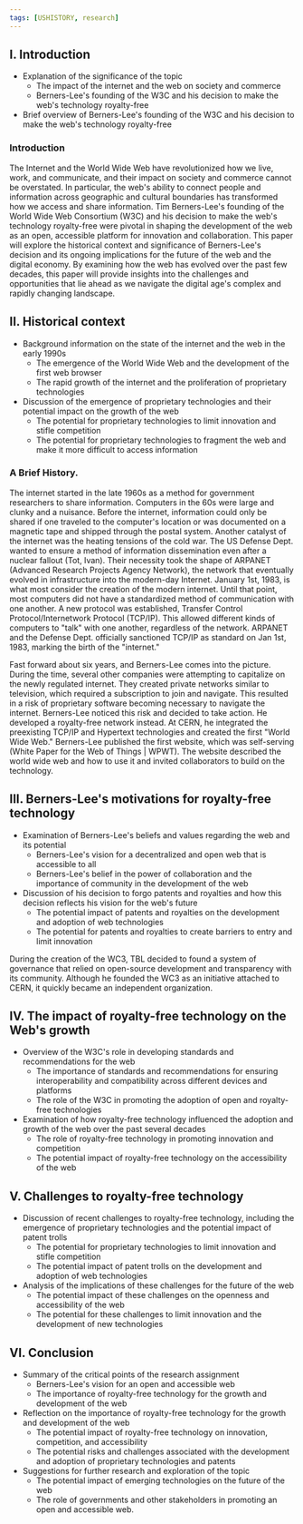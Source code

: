 ```yaml
---
tags: [USHISTORY, research]
---
```


## I. Introduction

-   Explanation of the significance of the topic
    -   The impact of the internet and the web on society and commerce
    -   Berners-Lee's founding of the W3C and his decision to make the web's technology royalty-free
-   Brief overview of Berners-Lee's founding of the W3C and his decision to make the web's technology royalty-free

### Introduction
The Internet and the World Wide Web have revolutionized how we live, work, and communicate, and their impact on society and commerce cannot be overstated. In particular, the web's ability to connect people and information across geographic and cultural boundaries has transformed how we access and share information. Tim Berners-Lee's founding of the World Wide Web Consortium (W3C) and his decision to make the web's technology royalty-free were pivotal in shaping the development of the web as an open, accessible platform for innovation and collaboration. This paper will explore the historical context and significance of Berners-Lee's decision and its ongoing implications for the future of the web and the digital economy. By examining how the web has evolved over the past few decades, this paper will provide insights into the challenges and opportunities that lie ahead as we navigate the digital age's complex and rapidly changing landscape.

## II. Historical context

-   Background information on the state of the internet and the web in the early 1990s
    -   The emergence of the World Wide Web and the development of the first web browser
    -   The rapid growth of the internet and the proliferation of proprietary technologies
-   Discussion of the emergence of proprietary technologies and their potential impact on the growth of the web
    -   The potential for proprietary technologies to limit innovation and stifle competition
    -   The potential for proprietary technologies to fragment the web and make it more difficult to access information

### A Brief History.
The internet started in the late 1960s as a method for government researchers to share information. Computers in the 60s were large and clunky and a nuisance. Before the internet, information could only be shared if one traveled to the computer's location or was documented on a magnetic tape and shipped through the postal system. Another catalyst of the internet was the heating tensions of the cold war. The US Defense Dept. wanted to ensure a method of information dissemination even after a nuclear fallout (Tot, Ivan). Their necessity took the shape of ARPANET (Advanced Research Projects Agency Network), the network that eventually evolved in infrastructure into the modern-day Internet. January 1st, 1983, is what most consider the creation of the modern internet. Until that point, most computers did not have a standardized method of communication with one another. A new protocol was established, Transfer Control Protocol/Internetwork Protocol (TCP/IP). This allowed different kinds of computers to "talk" with one another, regardless of the network. ARPANET and the Defense Dept. officially sanctioned TCP/IP as standard on Jan 1st, 1983, marking the birth of the "internet."

Fast forward about six years, and Berners-Lee comes into the picture. During the time, several other companies were attempting to capitalize on the newly regulated internet. They created private networks similar to television, which required a subscription to join and navigate. This resulted in a risk of proprietary software becoming necessary to navigate the internet. Berners-Lee noticed this risk and decided to take action. He developed a royalty-free network instead. At CERN, he integrated the preexisting TCP/IP and Hypertext technologies and created the first "World Wide Web."  Berners-Lee published the first website, which was self-serving (White Paper for the Web of Things | WPWT). The website described the world wide web and how to use it and invited collaborators to build on the technology. 

## III. Berners-Lee's motivations for royalty-free technology
 
-   Examination of Berners-Lee's beliefs and values regarding the web and its potential
    -   Berners-Lee's vision for a decentralized and open web that is accessible to all
    -   Berners-Lee's belief in the power of collaboration and the importance of community in the development of the web
-   Discussion of his decision to forgo patents and royalties and how this decision reflects his vision for the web's future
    -   The potential impact of patents and royalties on the development and adoption of web technologies
    -   The potential for patents and royalties to create barriers to entry and limit innovation


During the creation of the WC3, TBL decided to found a system of governance that relied on open-source development and transparency with its community. Although he founded the WC3 as an initiative attached to CERN, it quickly became an independent organization.



## IV. The impact of royalty-free technology on the Web's growth

-   Overview of the W3C's role in developing standards and recommendations for the web
    -   The importance of standards and recommendations for ensuring interoperability and compatibility across different devices and platforms
    -   The role of the W3C in promoting the adoption of open and royalty-free technologies
-   Examination of how royalty-free technology influenced the adoption and growth of the web over the past several decades
    -   The role of royalty-free technology in promoting innovation and competition
    -   The potential impact of royalty-free technology on the accessibility of the web

## V. Challenges to royalty-free technology

-   Discussion of recent challenges to royalty-free technology, including the emergence of proprietary technologies and the potential impact of patent trolls
    -   The potential for proprietary technologies to limit innovation and stifle competition
    -   The potential impact of patent trolls on the development and adoption of web technologies
-   Analysis of the implications of these challenges for the future of the web
    -   The potential impact of these challenges on the openness and accessibility of the web
    -   The potential for these challenges to limit innovation and the development of new technologies

## VI. Conclusion

-   Summary of the critical points of the research assignment
    -   Berners-Lee's vision for an open and accessible web
    -   The importance of royalty-free technology for the growth and development of the web
-   Reflection on the importance of royalty-free technology for the growth and development of the web
    -   The potential impact of royalty-free technology on innovation, competition, and accessibility
    -   The potential risks and challenges associated with the development and adoption of proprietary technologies and patents
-   Suggestions for further research and exploration of the topic
    -   The potential impact of emerging technologies on the future of the web
    -   The role of governments and other stakeholders in promoting an open and accessible web.

